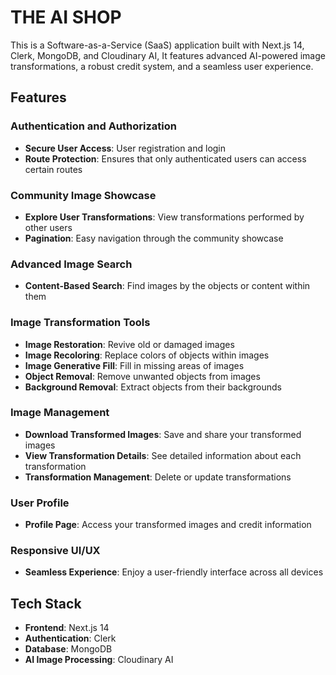 # THE AI SHOP

This is a Software-as-a-Service (SaaS) application built with Next.js 14, Clerk, MongoDB, and Cloudinary AI, It features advanced AI-powered image transformations, a robust credit system, and a seamless user experience.

## Features

### Authentication and Authorization
- **Secure User Access**: User registration and login
- **Route Protection**: Ensures that only authenticated users can access certain routes

### Community Image Showcase
- **Explore User Transformations**: View transformations performed by other users
- **Pagination**: Easy navigation through the community showcase

### Advanced Image Search
- **Content-Based Search**: Find images by the objects or content within them

### Image Transformation Tools
- **Image Restoration**: Revive old or damaged images
- **Image Recoloring**: Replace colors of objects within images
- **Image Generative Fill**: Fill in missing areas of images
- **Object Removal**: Remove unwanted objects from images
- **Background Removal**: Extract objects from their backgrounds

### Image Management
- **Download Transformed Images**: Save and share your transformed images
- **View Transformation Details**: See detailed information about each transformation
- **Transformation Management**: Delete or update transformations

### User Profile
- **Profile Page**: Access your transformed images and credit information

### Responsive UI/UX
- **Seamless Experience**: Enjoy a user-friendly interface across all devices

## Tech Stack
- **Frontend**: Next.js 14
- **Authentication**: Clerk
- **Database**: MongoDB
- **AI Image Processing**: Cloudinary AI




